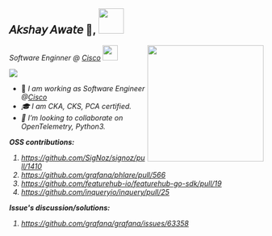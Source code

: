 <h2> 𝘈𝘬𝘴𝘩𝘢𝘺 𝘈𝘸𝘢𝘵𝘦 👋, <img src="https://media.giphy.com/media/mGcNjsfWAjY5AEZNw6/giphy.gif" width="50"></h2>
<p><em>Software Enginner @ <a href="https://www.cisco.com/site/in/en/index.html">Cisco</a>
  <img src="https://media.giphy.com/media/WUlplcMpOCEmTGBtBW/giphy.gif" width="30">
  <img align='right' src="https://media.giphy.com/media/M9gbBd9nbDrOTu1Mqx/giphy.gif" width="230">
</em></p>

![](https://visitor-badge.glitch.me/badge?page_id=AkshayAwate)

- 💼 <em> I am working as Software Engineer @<a href="https://www.cisco.com/site/in/en/index.html">Cisco</a>
- 🎓 <em> I am CKA, CKS, PCA certified.
- 🤝 <em> I’m looking to collaborate on OpenTelemetry, Python3. </em>

**OSS contributions:**
1. https://github.com/SigNoz/signoz/pull/1410
2. https://github.com/grafana/phlare/pull/566
3. https://github.com/featurehub-io/featurehub-go-sdk/pull/19
4. https://github.com/inqueryio/inquery/pull/25

**Issue's discussion/solutions:**
1. https://github.com/grafana/grafana/issues/63358
